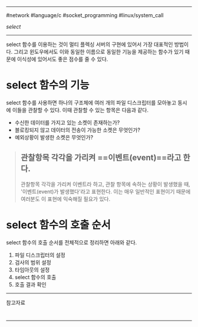 
---

#network #language/c #socket_programming #linux/system_call

*select*

---

select 함수를 이용하는 것이 멀티 플렉싱 서버의 구현에 있어서 가장 대표적인 방법이다. 그리고 윈도우에서도 이와 동일한 이름으로 동일한 기능을 제공하는 함수가 있기 때문에 이식성에 있어서도 좋은 점수를 줄 수 있다.

# select 함수의 기능

select 함수를 사용하면 하나의 구조체에 여러 개의 파일 디스크립터를 모아놓고 동시에 이들을 관찰할 수 있다. 이때 관찰할 수 있는 항목은 다음과 같다.

- 수신한 데이터를 가지고 있는 소켓이 존재하는가?
- 블로킹되지 않고 데이터의 전송이 가능한 소켓은 무엇인가?
- 예외상황이 발생한 소켓은 무엇인가?

> ## 관찰항목 각각을 가리켜 ==이벤트(event)==라고 한다.
> 관찰항목 각각을 가리켜 이벤트라 하고, 관찰 항목에 속하는 상황이 발생했을 때, '이벤트(event)가 발생했다'라고 표현한다. 이는 매우 일반적인 표현이기 때문에 여러분도 이 표현에 익숙해질 필요가 있다.

# select 함수의 호출 순서

select 함수의 호출 순서를 전체적으로 정리하면 아래와 같다.

1. 파일 디스크립터의 설정
2. 검사의 범위 설정
3. 타임아웃의 설정
4. select 함수의 호출
5. 호출 결과 확인



---

참고자료

#

---